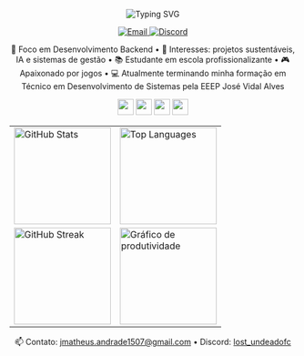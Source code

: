 <p align="center">
  <img
    src="https://readme-typing-svg.demolab.com?font=Fira+Code&weight=600&size=24&pause=1200&color=0A66C2&center=true&vCenter=true&width=500&lines=Backend+Developer;Amante+de+tecnologia;Sempre+aprendendo+algo+novo"
    alt="Typing SVG"
  />
</p>

<p align="center">
  <a href="mailto:jmatheus.andrade1507@gmail.com">
    <img alt="Email" src="https://img.shields.io/badge/Email-0A66C2?style=for-the-badge&logo=gmail&logoColor=white">
  </a>
  <a href="https://discordapp.com/users/lost_undeadofc">
    <img alt="Discord" src="https://img.shields.io/badge/Discord-1F6FEB?style=for-the-badge&logo=discord&logoColor=white">
  </a>
</p>

<p align="center">
  🎯 Foco em Desenvolvimento Backend • 🧩 Interesses: projetos sustentáveis, IA e sistemas de gestão • 📚 Estudante em escola profissionalizante • 🎮 Apaixonado por jogos • 💻 Atualmente terminando minha formação em Técnico em Desenvolvimento de Sistemas pela EEEP José Vidal Alves
</p>

<p align="center">
  <img height="28" src="https://img.shields.io/badge/PHP-1F6FEB?style=for-the-badge&logo=php&logoColor=white">
  <img height="28" src="https://img.shields.io/badge/Python-1F6FEB?style=for-the-badge&logo=python&logoColor=white">
  <img height="28" src="https://img.shields.io/badge/MySQL-1F6FEB?style=for-the-badge&logo=mysql&logoColor=white">
  <img height="28" src="https://img.shields.io/badge/Git-1F6FEB?style=for-the-badge&logo=git&logoColor=white">
</p>

<div align="center">

<table>
<tr>
  <td>
    <img
      src="https://github-readme-stats.vercel.app/api?username=JM160&show_icons=true&rank_icon=github&bg_color=1A1A1A&title_color=0A66C2&text_color=334155&icon_color=1F6FEB&border_color=1F6FEB"
      alt="GitHub Stats"
      height="170"
    />
  </td>
  <td>
    <img
      src="https://github-readme-stats.vercel.app/api/top-langs/?username=JM160&layout=compact&langs_count=8&bg_color=1A1A1A&title_color=0A66C2&text_color=334155&border_color=1F6FEB"
      alt="Top Languages"
      height="170"
    />
  </td>
</tr>
<tr>
  <td>
    <img
      src="https://streak-stats.demolab.com?user=JM160&theme=dark&hide_border=false&ring=0A66C2&fire=1F6FEB&currStreakLabel=0A66C2&sideNums=334155&dates=64748B&sideLabels=1F6FEB"
      alt="GitHub Streak"
      height="170"
    />
  </td>
  <td>
    <img src="https://github-profile-summary-cards.vercel.app/api/cards/productive-time?username=JM160&theme=dark" alt="Gráfico de produtividade" height="170">
  </td>
</tr>
</table>

</div>

<p align="center">
  📫 Contato: <a href="mailto:jmatheus.andrade1507@gmail.com">jmatheus.andrade1507@gmail.com</a> • Discord: <a href="https://discordapp.com/users/lost_undeadofc">lost_undeadofc</a>
</p>
